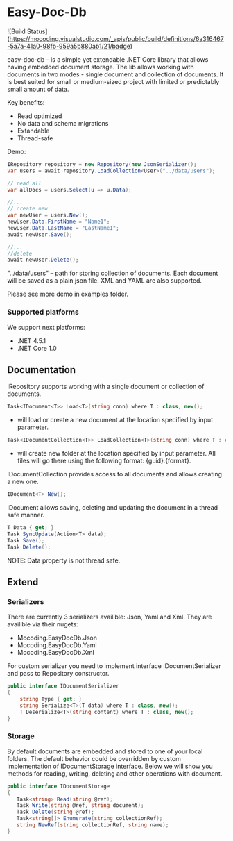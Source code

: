 # Easy-Doc-Db

![Build Status]
(https://mocoding.visualstudio.com/_apis/public/build/definitions/6a316467-5a7a-41a0-98fb-959a5b880ab1/21/badge)

easy-doc-db - is a simple yet extendable .NET Core library that allows having embedded document storage. The lib allows working with documents in two modes - single document and collection of documents. It is best suited for small or medium-sized project with limited or predictably small amount of data.

Key benefits:
 - Read optimized
 - No data and schema migrations
 - Extandable
 - Thread-safe

Demo:

```cs
IRepository repository = new Repository(new JsonSerializer(); 
var users = await repository.LoadCollection<User>("../data/users");

// read all
var allDocs = users.Select(u => u.Data);

//...
// create new
var newUser = users.New();
newUser.Data.FirstName = "Name1";
newUser.Data.LastName = "LastName1";
await newUser.Save();

//...
//delete
await newUser.Delete();

```

"../data/users" – path for storing collection of documents. 
Each document will be saved as a plain json file. XML and YAML are also supported.

Please see more demo in examples folder.

### Supported platforms

We support next platforms:

- .NET 4.5.1
- .NET Core 1.0

## Documentation

IRepository supports working with a single document or collection of documents.

```cs
Task<IDocument<T>> Load<T>(string conn) where T : class, new();
```
 - will load or create a new document at the location specified by input parameter.

```cs
Task<IDocumentCollection<T>> LoadCollection<T>(string conn) where T : class, new();
```
- will create new folder at the location specified by input parameter. All files will go there using the following format: {guid}.{format}.


IDocumentCollection provides access to all documents and allows creating a new one.

```cs
IDocument<T> New();
```

IDocument allows saving, deleting and updating the document in a thread safe manner.
  
 ```cs
T Data { get; }
Task SyncUpdate(Action<T> data);
Task Save();
Task Delete();
```
NOTE: Data property is not thread safe.

## Extend
 
### Serializers

There are currently 3 serializers availible: Json, Yaml and Xml. They are availible via their nugets:
- Mocoding.EasyDocDb.Json
- Mocoding.EasyDocDb.Yaml
- Mocoding.EasyDocDb.Xml

For custom serializer you need to implement interface IDocumentSerializer and pass to Repository constructor.


```cs
public interface IDocumentSerializer
{
    string Type { get; }
    string Serialize<T>(T data) where T : class, new();
    T Deserialize<T>(string content) where T : class, new();
}
```

### Storage

By default documents are embedded and stored to one of your local folders. The default behavior could be overridden by custom implementation of IDocumentStorage interface.
Below we will show you methods for reading, writing, deleting and other operations with document.

```cs
public interface IDocumentStorage
{
   Task<string> Read(string @ref);
   Task Write(string @ref, string document);
   Task Delete(string @ref);
   Task<string[]> Enumerate(string collectionRef);
   string NewRef(string collectionRef, string name);
}
```

